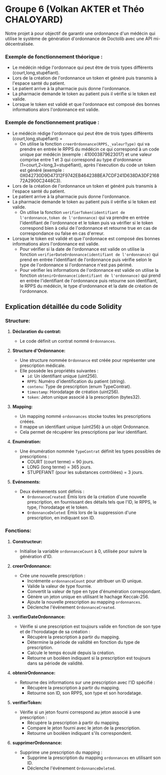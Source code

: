 # Groupe 6 (Volkan AKTER et Théo CHALOYARD)

Notre projet à pour objectif de garantir une ordonnance d'un médécin qui utilise le système de génération d'ordonnance de Doctolib avec une API mi-décentralisée.

### Exemple de fonctionnement théorique :
   - Le médécin rédige l'ordonnace qui peut être de trois types différents (court,long,stupéfiant).
   - Lors de la création de l'ordonnance un token et généré puis transmis à l'espace santé du patient.
   - Le patient arrive à la pharmacie puis donne l'ordonnance.
   - La pharmacie demande le token au patient puis il vérifie si le token est valide.
   - Lorsque le token est validé et que l'ordonnace est composé des bonnes informations alors l'ordonnance est valide.

### Exemple de fonctionnement pratique :
   - Le médécin rédige l'ordonnace qui peut être de trois types différents (court,long,stupéfiant) = 
        - On utilise la fonction ```creerOrdonnance(RPPS,_valeurType)``` qui va prendre en entrée  le RPPS du médécin ce qui correspond à un code unique par médécin (exemple : 410003879623017) et une valeur comprise entre 1 et 3 qui correspond au type d'ordonnance (1=court,2=long,3=stupéfiant), après l'éxecution du code un token est généré (exemple : 0X042730D9D47312F9742EB464238BEA7CDF241D638DA3DF216872A2900C2448C3).
   - Lors de la création de l'ordonnance un token et généré puis transmis à l'espace santé du patient.
   - Le patient arrive à la pharmacie puis donne l'ordonnance.
   - La pharmacie demande le token au patient puis il vérifie si le token est valide.
        - On utilise la fonction ```verifierToken(identifiant de l'ordonnance,token de l'ordonnance)``` qui va prendre en entrée l'identifiant de l'ordonnance et le token puis va vérifier si le token correspond bien à celui de l'ordonnance et retourne true en cas de correspondance ou false en cas d'erreur.
   - Lorsque le token est validé et que l'ordonnace est composé des bonnes informations alors l'ordonnance est valide.
        - Pour vérifier si la date de l'ordonnance est valide on utilise la fonction ```verifierDateOrdonnance(identifiant de l'ordonnance)``` qui prend en entrée l'identifiant de l'ordonnance puis vérifie selon le type de l'ordonnance si l'ordonnance n'est pas périmé.
        - Pour vérifier les informations de l'ordonnance est valide on utilise la fonction ```obtenirOrdonnance(identifiant de l'ordonnance)``` qui prend en entrée l'identifiant de l'ordonnance puis retourne son identifiant, le RPPS du médécin, le type d'ordonnance et la date de création de l'ordonnance. 


## Explication détaillée du code Solidity

### **Structure:**

1. **Déclaration du contrat:**
   - Le code définit un contrat nommé `Ordonnances`.

2. **Structure d'Ordonnance:**
   - Une structure nommée `Ordonnance` est créée pour représenter une prescription médicale.
   - Elle possède les propriétés suivantes :
     - `id`: Un identifiant unique (uint256).
     - `RPPS`: Numéro d'identification du patient (string).
     - `contenu`: Type de prescription (enum TypeContrat).
     - `timestamp`: Horodatage de création (uint256).
     - `token`: Jeton unique associé à la prescription (bytes32).

3. **Mapping:**
   - Un mapping nommé `ordonnances` stocke toutes les prescriptions créées.
   - Il mappe un identifiant unique (uint256) à un objet Ordonnance.
   - Cela permet de récupérer les prescriptions par leur identifiant.

4. **Enumération:**
   - Une énumération nommée `TypeContrat` définit les types possibles de prescriptions :
     - COURT (court terme) = 90 jours.
     - LONG (long terme) = 365 jours.
     - STUPEFIANT (pour les substances contrôlées) = 3 jours.

5. **Evénements:**
   - Deux événements sont définis :
     - `OrdonnanceCreated`: Émis lors de la création d'une nouvelle prescription, en fournissant des détails tels que l'ID, le RPPS, le type, l'horodatage et le token.
     - `OrdonnanceDeleted`: Émis lors de la suppression d'une prescription, en indiquant son ID.

### **Fonctions:**

1. **Constructeur:**
   - Initialise la variable `ordonnanceCount` à 0, utilisée pour suivre la génération d'ID.

2. **creerOrdonnance:**
   - Crée une nouvelle prescription :
     - Incrémente `ordonnanceCount` pour attribuer un ID unique.
     - Valide la valeur de type fournie.
     - Convertit la valeur de type en type d'énumération correspondant.
     - Génère un jeton unique en utilisant le hachage Keccak-256.
     - Ajoute la nouvelle prescription au mapping `ordonnances`.
     - Déclenche l'événement `OrdonnanceCreated`.

3. **verifierDateOrdonnance:**
   - Vérifie si une prescription est toujours valide en fonction de son type et de l'horodatage de sa création :
     - Récupère la prescription à partir du mapping.
     - Détermine la période de validité en fonction du type de prescription.
     - Calcule le temps écoulé depuis la création.
     - Retourne un booléen indiquant si la prescription est toujours dans sa période de validité.

4. **obtenirOrdonnance:**
   - Retourne des informations sur une prescription avec l'ID spécifié :
     - Récupère la prescription à partir du mapping.
     - Retourne son ID, son RPPS, son type et son horodatage.

5. **verifierToken:**
   - Vérifie si un jeton fourni correspond au jeton associé à une prescription :
     - Récupère la prescription à partir du mapping.
     - Compare le jeton fourni avec le jeton de la prescription.
     - Retourne un booléen indiquant s'ils correspondent.

6. **supprimerOrdonnance:**
   - Supprime une prescription du mapping :
     - Supprime la prescription du mapping `ordonnances` en utilisant son ID.
     - Déclenche l'événement `OrdonnanceDeleted`.

